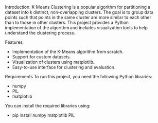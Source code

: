 Introduction:
K-Means Clustering is a popular algorithm for partitioning a dataset into k distinct, non-overlapping clusters.
The goal is to group data points such that points in the same cluster are more similar to each other than to those in other clusters. 
This project provides a Python implementation of the algorithm and includes visualization tools to help understand the clustering process.

Features:
- Implementation of the K-Means algorithm from scratch.
- Support for custom datasets.
- Visualization of clusters using matplotlib.
- Easy-to-use interface for clustering and evaluation.

Requirements
To run this project, you need the following Python libraries:
- numpy
- PIL
- matplotlib


You can install the required libraries using:
- pip install numpy matplotlib PIL
